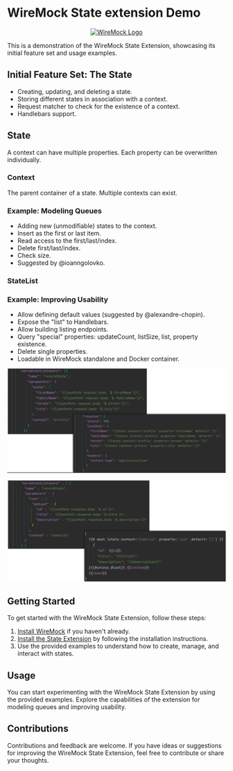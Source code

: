 # WireMock State extension Demo

<p align="center">
    <a href="https://wiremock.org" target="_blank">
        <img width="512px" src="https://wiremock.org/images/logos/wiremock/logo_wide.svg" alt="WireMock Logo"/>
    </a>
</p>

This is a demonstration of the WireMock State Extension, showcasing its initial feature set and usage examples.

## Initial Feature Set: The State

- Creating, updating, and deleting a state.
- Storing different states in association with a context.
- Request matcher to check for the existence of a context.
- Handlebars support.

## State

A context can have multiple properties. Each property can be overwritten individually.

### Context

The parent container of a state. Multiple contexts can exist.

### Example: Modeling Queues

- Adding new (unmodifiable) states to the context.
- Insert as the first or last item.
- Read access to the first/last/index.
- Delete first/last/index.
- Check size.
- Suggested by @ioanngolovko.



### StateList

### Example: Improving Usability

- Allow defining default values (suggested by @alexandre-chopin).
- Expose the "list" to Handlebars.
- Allow building listing endpoints.
- Query "special" properties: updateCount, listSize, list, property existence.
- Delete single properties.
- Loadable in WireMock standalone and Docker container.

<p align="center">
    <a>      
        <img width="512px" src="demo/Images/Example1.png" alt="Example1"/>
    </a>
</p>


<p align="center">
    <a>      
        <img width="512px" src="demo/Images/Example2.png" alt="Example2"/>
    </a>
</p>



## Getting Started

To get started with the WireMock State Extension, follow these steps:

1. [Install WireMock](https://github.com/wiremock/wiremock) if you haven't already.
2. [Install the State Extension](link-to-extension) by following the installation instructions.
3. Use the provided examples to understand how to create, manage, and interact with states.

## Usage

You can start experimenting with the WireMock State Extension by using the provided examples. Explore the capabilities of the extension for modeling queues and improving usability.

## Contributions

Contributions and feedback are welcome. If you have ideas or suggestions for improving the WireMock State Extension, feel free to contribute or share your thoughts.




